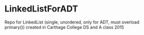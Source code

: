 # LinkedListForADT
Repo for LinkedList (single, unordered, only for ADT, must overload primary()) created in Carthage College DS and A class 2015
